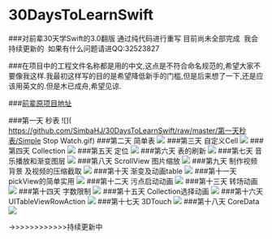 # 30DaysToLearnSwift

###对前辈30天学Swift的3.0翻版  通过纯代码进行重写 目前尚未全部完成  我会持续更新的  如果有什么问题请进QQ:32523827

###在项目中的工程文件名称都是用的中文,这点是不符合命名规范的,希望大家不要像我这样.我最初这样写的目的是希望降低新手的门槛,但是后来想了一下,还是应该用英文的.但是木已成舟,希望见谅.

###[前辈原项目地址](https://github.com/SimbaHJ/30DaysofSwift)


###第一天  秒表
![]( https://github.com/SimbaHJ/30DaysToLearnSwift/raw/master/第一天秒表/Simple Stop Watch.gif)
###第二天  简单表
![]( https://github.com/SimbaHJ/30DaysToLearnSwift/raw/master/第二天简单表/Customfont.gif)
###第三天  自定义Cell
![]( https://github.com/SimbaHJ/30DaysToLearnSwift/raw/master/第三天自定义cell/playvideo.gif)
###第四天  Collection
![]( https://github.com/SimbaHJ/30DaysToLearnSwift/raw/master/第四天collection/Carousel.gif)
###第五天  定位
![]( https://github.com/SimbaHJ/30DaysToLearnSwift/raw/master/第五天定位/第五天定位.gif)
###第六天  表的刷新
![]( https://github.com/SimbaHJ/30DaysToLearnSwift/raw/master/第六天表的刷新/第六天表的刷新.gif)
###第七天  音乐播放和渐变图层
![]( https://github.com/SimbaHJ/30DaysToLearnSwift/raw/master/第七天音乐播放和渐变图层/第七天音乐播放和渐变图层.gif)
###第八天  ScrollView 图片缩放
![]( https://github.com/SimbaHJ/30DaysToLearnSwift/raw/master/第八天图片缩放/第八天图片缩放.gif)
###第九天  制作视频背景 及视频的压缩截取 
![]( https://github.com/SimbaHJ/30DaysToLearnSwift/raw/master/第九天视频背景/videobg.gif)
###第十天  渐变及动画table
![]( https://github.com/SimbaHJ/30DaysToLearnSwift/raw/master/第十天渐变及动画table/第十天渐变及动画table.gif)
###第十一天  pickView的简单实用
![]( https://github.com/SimbaHJ/30DaysToLearnSwift/raw/master/第十一天老虎机/第十天老虎机.gif)
###第十二天  污点启动动画
![]( https://github.com/SimbaHJ/30DaysToLearnSwift/raw/master/第十二动画污点/第十二天动画污点.gif)
###第十三天  转场动画
![]( https://github.com/SimbaHJ/30DaysToLearnSwift/raw/master/第十三天转场动画/第十三天转场动画.gif)
###第十四天  字数限制
![]( https://github.com/SimbaHJ/30DaysToLearnSwift/raw/master/第十四天字数限制/第十四天字数限制.gif)
###第十五天  Collection选择动画
![]( https://github.com/SimbaHJ/30DaysToLearnSwift/raw/master/第十五天/第十五天.gif)
###第十六天    UITableViewRowAction 
![]( https://github.com/SimbaHJ/30DaysToLearnSwift/raw/master/第十六天UITableViewRowAction/第十六天UITableViewRowAction.gif)
###第十七天   3DTouch
![]( https://github.com/SimbaHJ/30DaysToLearnSwift/raw/master/第十七天3DTouch/第十七天3DTouch.gif)
###第十八天   CoreData
![]( https://github.com/SimbaHJ/30DaysToLearnSwift/raw/master/第十八天CoreData/第十八天CoreData.gif)

->>>>>>>>>>>>持续更新中
